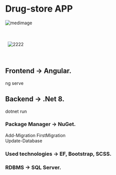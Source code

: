 # Drug-store APP
![medimage](https://github.com/baxtiyor-yu/Medicine/assets/170466856/c0e21967-8154-441f-94d7-3a3464bba8ce)
\
&nbsp;
\
&nbsp;
\
&nbsp;
\
&nbsp;
![2222](https://github.com/baxtiyor-yu/Medicine/assets/170466856/1025c5ea-7eda-47d7-be0d-2795360c0978)
\
&nbsp;
\
&nbsp;

## Frontend -> Angular.
ng serve
## Backend -> .Net 8.
dotnet run
### Package Manager -> NuGet.
Add-Migration FirstMigration  
Update-Database
### Used technologies -> EF, Bootstrap, SCSS.
### RDBMS -> SQL Server.







